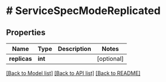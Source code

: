 # # ServiceSpecModeReplicated

## Properties

Name | Type | Description | Notes
------------ | ------------- | ------------- | -------------
**replicas** | **int** |  | [optional]

[[Back to Model list]](../../README.md#models) [[Back to API list]](../../README.md#endpoints) [[Back to README]](../../README.md)
